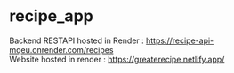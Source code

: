 # recipe_app

Backend RESTAPI hosted in Render : https://recipe-api-mqeu.onrender.com/recipes <br>
Website hosted in render : https://greaterecipe.netlify.app/
